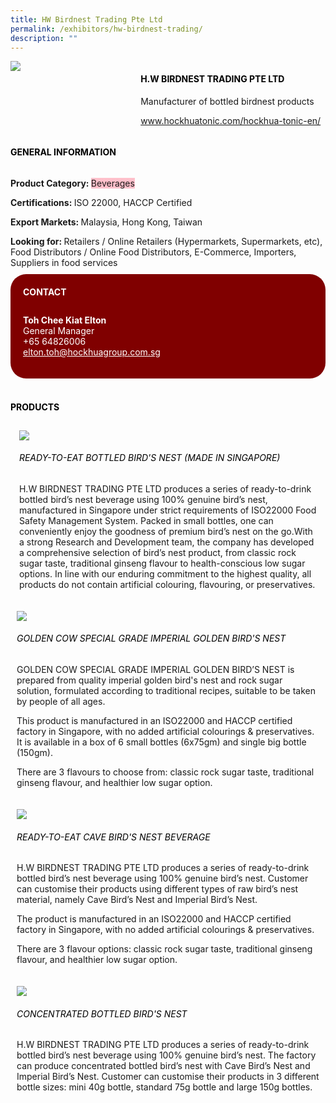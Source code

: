 ```yaml
---
title: HW Birdnest Trading Pte Ltd
permalink: /exhibitors/hw-birdnest-trading/
description: ""
---
```

<div class="flex-paragraph">
		<!--hi there! this is a comment and will provide you with instructional guides-->
		<!--insert booth number here!-->
		<p style="text-transform: uppercase"></p></div>
			<div style="display: flex; flex-wrap: wrap;" class="flex-container">
				<!--insert DOWNLOAD link of company logo between the " marks!-->
			<div style="flex: 1 1 40%; display: block;" class="card sgds"><img src="https://drive.google.com/uc?id=1tjUG_fXKKRtholcoV30clvGFFunzdEJ5&amp;export=download"></div>
	<div style="flex: 1 1 58%; display: block; margin-left: 3px" class="card-sgds">
		<h4 style="text-transform: uppercase; color: black;"><!--insert the exhibitor's name between the <b> tags here--><b>H.W Birdnest trading pte ltd</b></h4><!--insert the exhibitor's description between the <p> tags here--><p>Manufacturer of bottled birdnest products</p>
		<!--insert the exhibitor's website link, making sure there is "https:// www." present please. make sure the entire https link goes in between the " marks--><p><a target="_blank" href="https://www.hockhuatonic.com/hockhua-tonic-en/"><!--insert the www website link here (no need for https)-->www.hockhuatonic.com/hockhua-tonic-en/</a></p>
	</div>
</div>
<body>
	<h4 style="text-transform: uppercase; color: black;"><b>General Information</b></h4>
		<div style="display: flex; flex-wrap: wrap;" class="flex-container">
			<div style="flex: 1 1 65%; display: block; align-self: stretch" class="card sgds">
			<div class="flex-paragraph">
			<p><b>Product Category: </b><span style="background-color: pink; border-radius: 10 px;"><!--insert the exhibitor's pdt cat between the <p> tags here-->Beverages</span></p> 
				<p><b>Certifications: </b><!--insert all the exhibitor's certifications between the </b> and </p> here-->ISO 22000, HACCP Certified</p>
			<p><b>Export Markets: </b><!--insert all the exhibitor's export markets between the </b> and </p> here-->Malaysia, Hong Kong, Taiwan</p>
			<p style="margin-bottom: 10px;"><b>Looking for: </b><!--insert all the exhibitor's potential business partners between the </b> and </p> here-->Retailers / Online Retailers (Hypermarkets, Supermarkets, etc), Food Distributors / Online Food Distributors, E-Commerce, Importers, Suppliers in food services</p>
			</div>
		</div>
		<div style="flex: 1 1 35%; padding: 10px; display: block; background-color: maroon; border-radius: 25px; align-self: center;" class="card sgds">
		<h4 style="color: white; margin-top: 10px; margin-left: 10px;">CONTACT</h4>
		<div class="flex-paragraph">
			<!--replace with exhibitor's: -->
			<p style="padding: 10px; color: white;"><b><!-- POC name-->Toh Chee Kiat Elton</b><br><!-- designation-->General Manager<br><!--contact number-->+65 64826006<br><!-- for linking purposes, insert their email after "mailto:"...--><a style="color: white;" href="mailto:elton.toh@hockhuagroup.com.sg"><!--...and also include the display email before </a> here-->elton.toh@hockhuagroup.com.sg</a></p>
		</div>
			</div>
		</div>
	<br>
		<h4 style="text-transform: uppercase; color: black;"><b>products</b></h4>
<div style="display: flex; flex-wrap: wrap;">
&nbsp; <div style="flex: 1 1 47%; margin: 10px; display: block;" class="card sgds"><!--insert the exhibitor's DOWNLOAD image for product between the " marks here-->
	<div style="display: block;" class="flex-image"><img src="https://drive.google.com/uc?id=1jhtZ0fSkZM-m8rc_ypmMX8mJmNlxHOp9&amp;export=download"></div>
	<div class="flex-paragraph">
		<h6 style="text-transform: uppercase; color: black;"><!--insert product name before </h6> and product description after <p>-->Ready-to-eat Bottled Bird's Nest (Made in Singapore)</h6>
		<p>H.W BIRDNEST TRADING PTE LTD produces a series of ready-to-drink bottled bird’s nest beverage using 100% genuine bird’s nest, manufactured in Singapore under strict requirements of ISO22000 Food Safety Management System. Packed in small bottles, one can conveniently enjoy the goodness of premium bird’s nest on the go.With a strong Research and Development team, the company has developed a comprehensive selection of bird’s nest product, from classic rock sugar taste, traditional ginseng flavour to health-conscious low sugar options. In line with our enduring commitment to the highest quality, all products do not contain artificial colouring, flavouring, or preservatives.</p></div>
	</div>
		<div style="flex: 1 1 47%; margin: 10px; display: block;" class="card sgds">
		<div style="display: block;" class="flex-image"><img src="https://drive.google.com/uc?id=1WVng3ZLFn9Vd568USJ6T3OYvGRgRldDy&amp;export=download"></div>
	<div class="flex-paragraph">
		<h6 style="text-transform: uppercase; color: black;">  
GOLDEN COW Special Grade Imperial Golden Bird's Nest</h6>
		<p>GOLDEN COW SPECIAL GRADE IMPERIAL GOLDEN BIRD’S NEST is prepared from quality imperial golden bird's nest and rock sugar solution, formulated according to traditional recipes, suitable to be taken by people of all ages.

This product is manufactured in an ISO22000 and HACCP certified factory in Singapore, with no added artificial colourings & preservatives. It is available in a box of 6 small bottles (6x75gm) and single big bottle (150gm).

There are 3 flavours to choose from: classic rock sugar taste, traditional ginseng flavour, and healthier low sugar option.</p>
		</div>
	</div>
		<div style="flex: 1 1 47%; margin: 10px; display: block;" class="card sgds">
		<div style="display: block;" class="flex-image"><img src="https://drive.google.com/uc?id=1vRHLNgXi7MeFQCm-DaOTo9isOl--b3A1&amp;export=download"></div>
	<div class="flex-paragraph">
		<h6 style="text-transform: uppercase; color: black;">Ready-to-eat Cave Bird's Nest Beverage</h6>
		<p>H.W BIRDNEST TRADING PTE LTD produces a series of ready-to-drink bottled bird’s nest beverage using 100% genuine bird’s nest. Customer can customise their products using different types of raw bird’s nest material, namely Cave Bird’s Nest and Imperial Bird’s Nest.

The product is manufactured in an ISO22000 and HACCP certified factory in Singapore, with no added artificial colourings & preservatives.

There are 3 flavour options: classic rock sugar taste, traditional ginseng flavour, and healthier low sugar option.</p></div>
		</div>
		<div style="flex: 1 1 47%; margin: 10px; display: block;" class="card sgds">
		<div style="display: block;" class="flex-image"><img src="https://drive.google.com/uc?id=1PyyNdV59IZyIeAMSA9h2K3u05YlmeI1h&amp;export=download"></div>
	<div class="flex-paragraph">
		<h6 style="text-transform: uppercase; color: black;">Concentrated Bottled Bird's Nest</h6>
		<p>H.W BIRDNEST TRADING PTE LTD produces a series of ready-to-drink bottled bird’s nest beverage using 100% genuine bird’s nest. The factory can produce concentrated bottled bird’s nest with Cave Bird’s Nest and Imperial Bird’s Nest. Customer can customise their products in 3 different bottle sizes: mini 40g bottle, standard 75g bottle and large 150g bottles.</p></div>
	</div>
	</div>